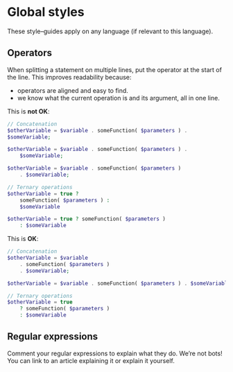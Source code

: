 # Global styles

These style–guides apply on any language (if relevant to this language).


## Operators

When splitting a statement on multiple lines, put the operator at the start of the line. This improves readability because:

- operators are aligned and easy to find.
- we know what the current operation is and its argument, all in one line.

This is **not OK**:

```php
// Concatenation
$otherVariable = $variable . someFunction( $parameters ) .
$someVariable;

$otherVariable = $variable . someFunction( $parameters ) .
    $someVariable;

$otherVariable = $variable . someFunction( $parameters )
    . $someVariable;

// Ternary operations
$otherVariable = true ?
    someFunction( $parameters ) :
    $someVariable

$otherVariable = true ? someFunction( $parameters )
    : $someVariable
```

This is **OK**:

```php
// Concatenation
$otherVariable = $variable
    . someFunction( $parameters )
    . $someVariable;

$otherVariable = $variable . someFunction( $parameters ) . $someVariable;

// Ternary operations
$otherVariable = true
    ? someFunction( $parameters )
    : $someVariable
```


## Regular expressions

Comment your regular expressions to explain what they do. We’re not bots!
You can link to an article explaining it or explain it yourself.
